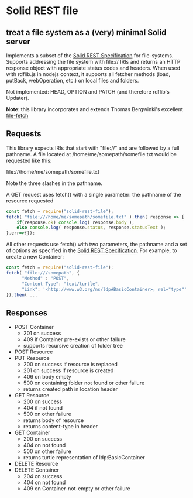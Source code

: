 # Solid REST file

## treat a file system as a (very) minimal Solid server

Implements a subset of the [Solid REST Specification](https://github.com/solid/solid-spec/blob/master/api-rest.md) for file-systems.  Supports
addressing the file system with file:// IRIs and returns an HTTP
response object with appropriate status codes and headers.  When used
with rdflib.js in nodejs context, it supports all fetcher methods 
(load, putBack, webOperation, etc.) on local files and folders.

Not implemented: HEAD, OPTION and PATCH (and therefore rdflib's Updater).

**Note**: this library incorporates and extends Thomas Bergwinki's excellent [file-fetch](https://github.com/bergos/file-fetch)

## Requests

This library expects IRIs that start with "file://" and are followed by
a full pathname. A file located at /home/me/somepath/somefile.txt
would be requested like this:

  file:///home/me/somepath/somefile.txt

Note the three slashes in the pathname.

A GET request uses fetch() with a single parameter: the pathname of the resource requested

  ```javascript
  const fetch = require("solid-rest-file");
  fetch( "file:///home/me/somepath/somefile.txt" ).then( response => {
      if(response.ok) console.log( response.body );
      else console.log( response.status, response.statusText );
  },err=>{});
  ```

All other requests use fetch() with two parameters, the pathname and a set of options as specified in the [Solid REST Specification](https://github.com/solid/solid-spec/blob/master/api-rest.md).  For example, to create a new Container:

  ```javascript
  const fetch = require("solid-rest-file");
  fetch( "file:///somepath", {
        "Method" : "POST",
        "Content-Type": "text/turtle",
        "Link": '<http://www.w3.org/ns/ldp#BasicContainer>; rel="type"'
  }).then( ...
```
## Responses

* POST Container
   * 201 on success
   * 409 if Container pre-exists or other failure
   * supports recursive creation of folder tree
* POST Resource
* PUT Resource
   * 200 on success if resource is replaced
   * 201 on success if resource is created
   * 406 on body empty
   * 500 on containing folder not found or other failure
   * returns created path in location header
* GET Resource
   * 200 on success
   * 404 if not found
   * 500 on other failure
   * returns body of resource
   * returns content-type in header
* GET Container
   * 200 on success
   * 404 on not found
   * 500 on other failure
   * returns turtle representation of ldp:BasicContainer
* DELETE Resource
* DELETE Container
   * 204 on success
   * 404 on not found
   * 409 on Container-not-empty or other failure
